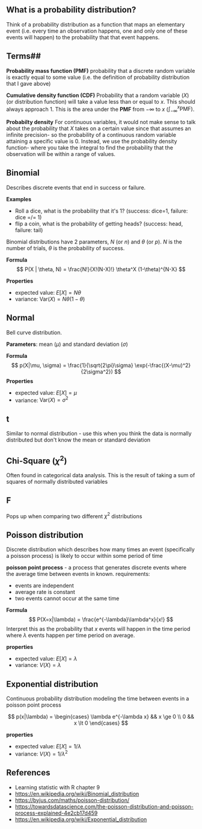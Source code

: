 ## What is a probability distribution? 

Think of a probability distribution as a function that maps an elementary event (i.e. every time an observation happens, one and only one of these events will happen) to the probability that that event happens. 



## Terms##

**Probability mass function (PMF)**
probability that a discrete random variable is exactly equal to some value (i.e. the definition of probability distribution that I gave above)

**Cumulative density function (CDF)**
Probability that a random variable ($X$) (or distribution function) will take a value less than or equal to $x$. This should always approach 1. This is the area under the **PMF** from $-\infty$ to $x$ ($\int_{-\infty}^{x} \text{PMF}$).

**Probabilty density**
For continuous variables, it would not make sense to talk about the probability that $X$ takes on a certain value since that assumes an infinite precision- so the probability of a continuous random variable attaining a specific value is 0. Instead, we use the probability density function- where you take the integral to find the probability that the observation will be within a range of values. 

## Binomial

Describes discrete events that end in success or failure.

**Examples**
- Roll a dice, what is the probability that it's 1? (success: dice=1, failure: dice =/= 1)
- flip a coin, what is the probability of getting heads? (success: head, failure: tail)

Binomial distributions have 2 parameters, $N$ (or $n$) and $\theta$ (or $p$). $N$ is the number of trials, $\theta$ is the probability of success. 

**Formula**
$$
P(X | \theta, N) = \frac{N!}{X!(N-X)!} \theta^X (1-\theta)^{N-X}
$$

**Properties**
- expected value: $E[X] = N\theta$
- variance: $\text{Var}(X) = N\theta(1-\theta)$

## Normal
Bell curve distribution. 

**Parameters**: mean ($\mu$) and standard deviation ($\sigma$)

**Formula**
$$
p(X|\mu, \sigma) = \frac{1}{\sqrt{2\pi}\sigma} \exp(-\frac{(X-\mu)^2}{2\sigma^2})
$$
**Properties**
- expected value: $E[X] = \mu$
- variance: $\text{Var}(X) = \sigma^2$

## t
Similar to normal distribution - use this when you think the data is normally distributed but don't know the mean or standard deviation

## Chi-Square ($\chi^2$)
Often found in categorical data analysis. This is the result of taking a sum of squares of normally distributed variables

## F
Pops up when comparing two different $\chi^2$ distributions

## Poisson distribution
Discrete distribution which describes how many times an event (specifically a poisson process) is likely to occur within some period of time

**poisson point process** - a process that generates discrete events where the average time between events in known. 
requirements:
- events are independent
- average rate is constant
- two events cannot occur at the same time

**Formula**
$$
P(X=x|\lambda) = \frac{e^{-\lambda}\lambda^x}{x!}
$$
Interpret this as the probability that $x$ events will happen in the time period where $\lambda$ events happen per time period on average.

**properties**
- expected value: $E[X] = \lambda$
- variance: $V(X) = \lambda$

## Exponential distribution

Continuous probability distribution modeling the time between events in a poisson point process

$$
p(x|\lambda) = 
\begin{cases}
\lambda e^{-\lambda x} && x \ge 0 \\
0 && x \lt 0
\end{cases}
$$

**properties**
- expected value: $E[X] = 1/\lambda$
- variance: $V(X) = 1/\lambda^2$

## References
- Learning statistic with R chapter 9
- https://en.wikipedia.org/wiki/Binomial_distribution
- https://byjus.com/maths/poisson-distribution/ 
- https://towardsdatascience.com/the-poisson-distribution-and-poisson-process-explained-4e2cb17d459
- https://en.wikipedia.org/wiki/Exponential_distribution